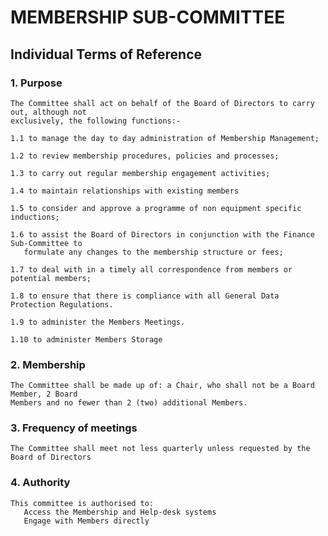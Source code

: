 # MEMBERSHIP SUB-COMMITTEE

## Individual Terms of Reference 


### 1. Purpose
    The Committee shall act on behalf of the Board of Directors to carry out, although not
    exclusively, the following functions:-

    1.1 to manage the day to day administration of Membership Management;
    
    1.2 to review membership procedures, policies and processes;
    
    1.3 to carry out regular membership engagement activities;
    
    1.4 to maintain relationships with existing members
    
    1.5 to consider and approve a programme of non equipment specific inductions;
    
    1.6 to assist the Board of Directors in conjunction with the Finance Sub-Committee to
       formulate any changes to the membership structure or fees;
    
    1.7 to deal with in a timely all correspondence from members or potential members;
    
    1.8 to ensure that there is compliance with all General Data Protection Regulations.
    
    1.9 to administer the Members Meetings.
    
    1.10 to administer Members Storage

### 2. Membership
    The Committee shall be made up of: a Chair, who shall not be a Board Member, 2 Board
    Members and no fewer than 2 (two) additional Members.

### 3. Frequency of meetings
    The Committee shall meet not less quarterly unless requested by the Board of Directors

### 4. Authority
    This committee is authorised to:
       Access the Membership and Help-desk systems
       Engage with Members directly